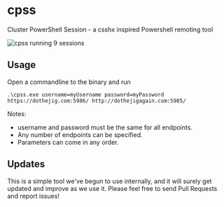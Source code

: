 # cpss
Cluster PowerShell Session - a csshx inspired Powershell remoting tool

![cpss running 9 sessions](http://i.imgur.com/nu0YZu7.png)

## Usage
Open a commandline to the binary and run
```
.\cpss.exe username=myUsername password=myPassword https://dothejig.com:5986/ http://dothejigagain.com:5985/
```
Notes: 
* username and password must be the same for all endpoints.  
* Any number of endpoints can be specified.  
* Parameters can come in any order.

## Updates
This is a simple tool we've begun to use internally, and it will surely get updated and improve as we use it.  Please feel free to send Pull Requests and report issues!
